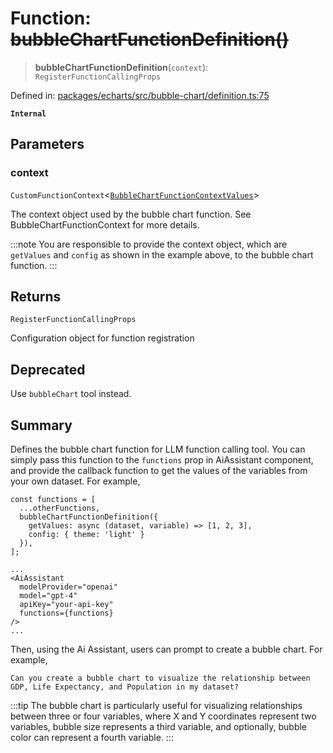 # Function: ~~bubbleChartFunctionDefinition()~~

> **bubbleChartFunctionDefinition**(`context`): `RegisterFunctionCallingProps`

Defined in: [packages/echarts/src/bubble-chart/definition.ts:75](https://github.com/GeoDaCenter/openassistant/blob/522ecb744b2b3ea1ecebec02c21c19736abe51ae/packages/echarts/src/bubble-chart/definition.ts#L75)

**`Internal`**

## Parameters

### context

`CustomFunctionContext`\<[`BubbleChartFunctionContextValues`](../type-aliases/BubbleChartFunctionContextValues.md)\>

The context object used by the bubble chart function. See BubbleChartFunctionContext for more details.

:::note
You are responsible to provide the context object, which are `getValues` and `config` as shown in the example above, to the bubble chart function.
:::

## Returns

`RegisterFunctionCallingProps`

Configuration object for function registration

## Deprecated

Use `bubbleChart` tool instead.

## Summary

Defines the bubble chart function for LLM function calling tool.
You can simply pass this function to the `functions` prop in AiAssistant component,
and provide the callback function to get the values of the variables from your own dataset.
For example,

```tsx
const functions = [
  ...otherFunctions,
  bubbleChartFunctionDefinition({
    getValues: async (dataset, variable) => [1, 2, 3],
    config: { theme: 'light' }
  }),
];

...
<AiAssistant
  modelProvider="openai"
  model="gpt-4"
  apiKey="your-api-key"
  functions={functions}
/>
...
```

Then, using the Ai Assistant, users can prompt to create a bubble chart. For example,

```
Can you create a bubble chart to visualize the relationship between GDP, Life Expectancy, and Population in my dataset?
```

:::tip
The bubble chart is particularly useful for visualizing relationships between three or four variables,
where X and Y coordinates represent two variables, bubble size represents a third variable,
and optionally, bubble color can represent a fourth variable.
:::
